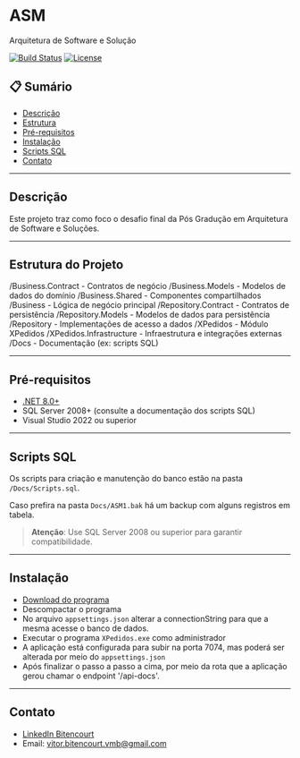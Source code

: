 # ASM

Arquitetura de Software e Solução

[![Build Status](https://img.shields.io/badge/build-passing-brightgreen)](https://github.com/DevsBitencourt/ASM/actions)
[![License](https://img.shields.io/github/license/DevsBitencourt/ASM)](LICENSE)

## 📋 Sumário

- [Descrição](#descrição)
- [Estrutura](#estrutura-do-projeto)
- [Pré-requisitos](#pré-requisitos)
- [Instalação](#instalação)
- [Scripts SQL](#scripts-sql)
- [Contato](#contato)

---

## Descrição

Este projeto traz como foco o desafio final da Pós Gradução em Arquitetura de Software e Soluções.

---

## Estrutura do Projeto

/Business.Contract       - Contratos de negócio
/Business.Models         - Modelos de dados do domínio
/Business.Shared         - Componentes compartilhados
/Business                - Lógica de negócio principal
/Repository.Contract     - Contratos de persistência
/Repository.Models       - Modelos de dados para persistência
/Repository              - Implementações de acesso a dados
/XPedidos                - Módulo XPedidos
/XPedidos.Infrastructure - Infraestrutura e integrações externas
/Docs                    - Documentação (ex: scripts SQL)


---

## Pré-requisitos

- [.NET 8.0+](https://dotnet.microsoft.com/download)
- SQL Server 2008+ (consulte a documentação dos scripts SQL)
- Visual Studio 2022 ou superior

---

## Scripts SQL

Os scripts para criação e manutenção do banco estão na pasta `/Docs/Scripts.sql`.

Caso prefira na pasta `Docs/ASM1.bak` há um backup com alguns registros em tabela.

> **Atenção**: Use SQL Server 2008 ou superior para garantir compatibilidade.

---

## Instalação

- [Download do programa](https://github.com/DevsBitencourt/ASM/releases/download/1.0.2/ASM.zip)
- Descompactar o programa
- No arquivo `appsettings.json` alterar a connectionString para que a mesma acesse o banco de dados.
- Executar o programa `XPedidos.exe` como administrador
- A aplicação está configurada para subir na porta 7074, mas poderá ser alterada por meio do `appsettings.json`
- Após finalizar o passo a passo a cima, por meio da rota que a aplicação gerou chamar o endpoint '/api-docs'.

---




## Contato

- [LinkedIn Bitencourt](https://www.linkedin.com/in/vitor-bitencourt-dev/)
- Email: vitor.bitencourt.vmb@gmail.com
